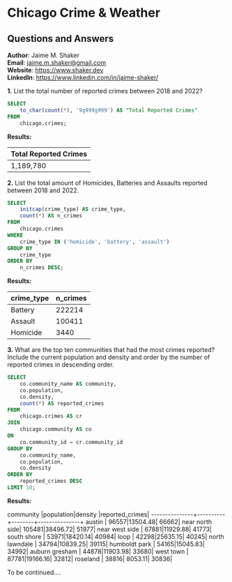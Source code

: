 # Chicago Crime & Weather
## Questions and Answers

**Author**: Jaime M. Shaker <br />
**Email**: jaime.m.shaker@gmail.com <br />
**Website**: https://www.shaker.dev <br />
**LinkedIn**: https://www.linkedin.com/in/jaime-shaker/  <br />


**1.**  List the total number of reported crimes between 2018 and 2022?

````sql
SELECT 
	to_char(count(*), '9g999g999') AS "Total Reported Crimes"
FROM 
	chicago.crimes;
````

**Results:**

Total Reported Crimes|
---------------------|
1,189,780           |

**2.** List the total amount of Homicides, Batteries and Assaults reported between 2018 and 2022.

````sql
SELECT 
	initcap(crime_type) AS crime_type,
	count(*) AS n_crimes
FROM 
	chicago.crimes
WHERE 
	crime_type IN ('homicide', 'battery', 'assault')
GROUP BY 
	crime_type
ORDER BY 
	n_crimes DESC;
````

**Results:**

crime_type|n_crimes|
----------|--------|
Battery   |  222214|
Assault   |  100411|
Homicide  |    3440|

**3.** What are the top ten communities that had the most crimes reported?  Include the current population and density and order by the number of reported crimes in descending order.

````sql
SELECT 
	co.community_name AS community,
	co.population,
	co.density,
	count(*) AS reported_crimes
FROM 
	chicago.crimes AS cr
JOIN
	chicago.community AS co
ON 
	co.community_id = cr.community_id
GROUP BY 
	co.community_name,
	co.population,
	co.density
ORDER BY 
	reported_crimes DESC
LIMIT 10;
````

**Results:**

community      |population|density |reported_crimes|
---------------+----------+--------+---------------+
austin         |     96557|13504.48|          66662|
near north side|    105481|38496.72|          51977|
near west side |     67881|11929.88|          41773|
south shore    |     53971|18420.14|          40984|
loop           |     42298|25635.15|          40245|
north lawndale |     34794|10839.25|          39115|
humboldt park  |     54165|15045.83|          34992|
auburn gresham |     44878|11903.98|          33680|
west town      |     87781|19166.16|          32812|
roseland       |     38816| 8053.11|          30836|

To be continued....













